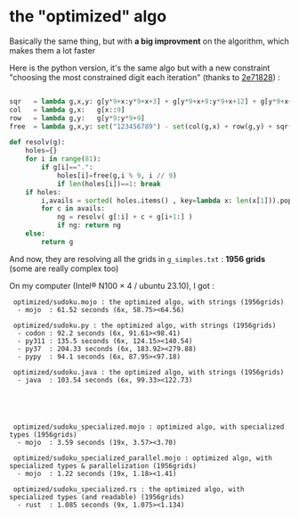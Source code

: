 # the "optimized" algo

Basically the same thing, but with **a big improvment** on the algorithm, which makes them a lot faster 

Here is the python version, it's the same algo but with a new constraint "choosing the most constrained digit each iteration" (thanks to [2e71828](https://users.rust-lang.org/u/2e71828))
:

```python

sqr   = lambda g,x,y: g[y*9+x:y*9+x+3] + g[y*9+x+9:y*9+x+12] + g[y*9+x+18:y*9+x+21]
col   = lambda g,x:   g[x::9]
row   = lambda g,y:   g[y*9:y*9+9]
free  = lambda g,x,y: set("123456789") - set(col(g,x) + row(g,y) + sqr(g,(x//3)*3,(y//3)*3))

def resolv(g):
    holes={}
    for i in range(81):
        if g[i]==".":
            holes[i]=free(g,i % 9, i // 9)
            if len(holes[i])==1: break
    if holes: 
        i,avails = sorted( holes.items() , key=lambda x: len(x[1])).pop(0)
        for c in avails:
            ng = resolv( g[:i] + c + g[i+1:] )
            if ng: return ng
    else:
        return g
```

And now, they are resolving all the grids in `g_simples.txt` : **1956 grids** (some are really complex too)

On my computer (Intel® N100 × 4 / ubuntu 23.10), I got :

```
 optimized/sudoku.mojo : the optimized algo, with strings (1956grids)
  - mojo  : 61.52 seconds (6x, 58.75><64.56)

 optimized/sudoku.py : the optimized algo, with strings (1956grids)
  - codon : 92.2 seconds (6x, 91.61><98.41)
  - py311 : 135.5 seconds (6x, 124.15><140.54)
  - py37  : 204.33 seconds (6x, 183.92><279.88)
  - pypy  : 94.1 seconds (6x, 87.95><97.18)

 optimized/sudoku.java : the optimized algo, with strings (1956grids)
  - java  : 103.54 seconds (6x, 99.33><122.73)





 optimized/sudoku_specialized.mojo : optimized algo, with specialized types (1956grids)
  - mojo  : 3.59 seconds (19x, 3.57><3.70)

 optimized/sudoku_specialized_parallel.mojo : optimized algo, with specialized types & parallelization (1956grids)
  - mojo  : 1.22 seconds (19x, 1.18><1.41)

 optimized/sudoku_specialized.rs : the optimized algo, with specialized types (and readable) (1956grids)
  - rust  : 1.085 seconds (9x, 1.075><1.134)

```


